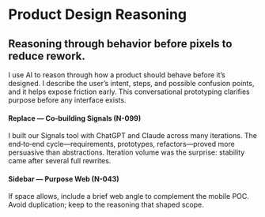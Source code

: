 # Product Design Reasoning

## Reasoning through behavior before pixels to reduce rework.

I use AI to reason through how a product should behave before it’s designed. I describe the user’s intent, steps, and possible confusion points, and it helps expose friction early. This conversational prototyping clarifies purpose before any interface exists.

#### Replace — Co‑building Signals (N-099)

I built our Signals tool with ChatGPT and Claude across many iterations. The end‑to‑end cycle—requirements, prototypes, refactors—proved more persuasive than abstractions. Iteration volume was the surprise: stability came after several full rewrites.

#### Sidebar — Purpose Web (N-043)

If space allows, include a brief web angle to complement the mobile POC. Avoid duplication; keep to the reasoning that shaped scope.
